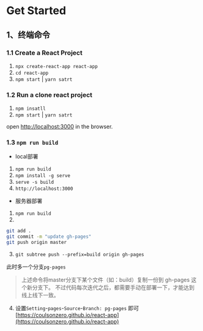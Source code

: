 # Get Started

## 1、终端命令

### 1.1 Create a React Project

1. `npx create-react-app react-app`
2. `cd react-app`
3. `npm start`  | `yarn satrt`


### 1.2 Run a clone react project

1. `npm insatll`
2. `npm start` | `yarn satrt`

open [http://localhost:3000](http://localhost:3000) in the browser.


### 1.3 `npm run build`

* local部署
  
1. `npm run build`
2. `npm install -g serve`
3. `serve -s build`
4. `http://localhost:3000`

* 服务器部署
  
1. `npm run build`
2. 
```sh
git add .
git commit -m "update gh-pages"
git push origin master
```
3. `git subtree push --prefix=build origin gh-pages`
   
此时多一个分支`pg-pages`
> 上述命令将master分支下某个文件（如：build）复制一份到 gh-pages 这个新分支下。
> 不过代码每次迭代之后，都需要手动在部署一下，才能达到线上线下一致。
4. 设置`Setting`-`pages`-`Source`-`Branch: pg-pages` 即可
[https://coulsonzero.github.io/react-app](https://coulsonzero.github.io/react-app)

